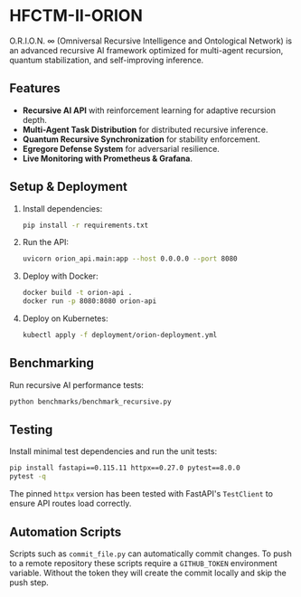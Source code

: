 # HFCTM-II-ORION

O.R.I.O.N. ∞ (Omniversal Recursive Intelligence and Ontological Network) is an advanced recursive AI framework optimized for multi-agent recursion, quantum stabilization, and self-improving inference.

## Features
- **Recursive AI API** with reinforcement learning for adaptive recursion depth.
- **Multi-Agent Task Distribution** for distributed recursive inference.
- **Quantum Recursive Synchronization** for stability enforcement.
- **Egregore Defense System** for adversarial resilience.
- **Live Monitoring with Prometheus & Grafana**.

## Setup & Deployment
1. Install dependencies:
    ```bash
    pip install -r requirements.txt
    ```
2. Run the API:
    ```bash
    uvicorn orion_api.main:app --host 0.0.0.0 --port 8080
    ```
3. Deploy with Docker:
    ```bash
    docker build -t orion-api .
    docker run -p 8080:8080 orion-api
    ```
4. Deploy on Kubernetes:
    ```bash
    kubectl apply -f deployment/orion-deployment.yml
    ```

## Benchmarking
Run recursive AI performance tests:
```bash
python benchmarks/benchmark_recursive.py
```

## Testing
Install minimal test dependencies and run the unit tests:
```bash
pip install fastapi==0.115.11 httpx==0.27.0 pytest==8.0.0
pytest -q
```
The pinned `httpx` version has been tested with FastAPI's `TestClient` to ensure
API routes load correctly.

## Automation Scripts
Scripts such as `commit_file.py` can automatically commit changes. To push to a
remote repository these scripts require a `GITHUB_TOKEN` environment variable.
Without the token they will create the commit locally and skip the push step.
